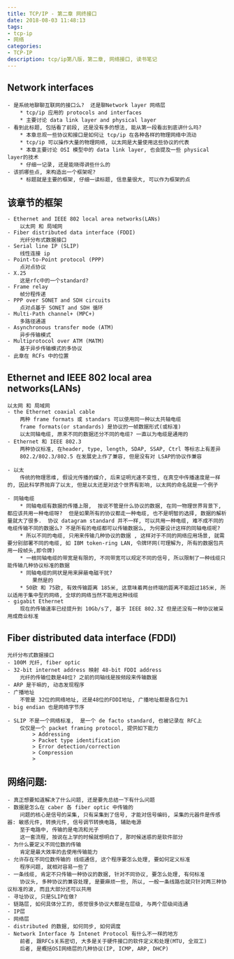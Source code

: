 ```yaml
---
title: TCP/IP - 第二章 网终接口
date: 2018-08-03 11:48:13
tags: 
- tcp-ip
- 网络
categories: 
- TCP-IP
description: tcp/ip第八版，第二章, 网络接口, 读书笔记
---
```


## Network interfaces
    - 是系统地聊聊互联网的接口么?  还是聊Network layer 网络层
        * tcp/ip 应用的 protocols and interfaces
        * 主要讨论 data link layer and physical layer
    - 看到此标题, 包括看了前段, 还是没有多的想法, 能从第一段看出到底讲什么吗?
        * 本章总观一些协议和接口是如何让 tcp/ip 在各种各样的物理网络中流动
        * tcp/ip 可以操作大量的物理网络, 以太网是大量使用这些协议的代表
        * 本章主要讨论 OSI 模型中的 data link layer, 也会提及一些 physical layer的技术
        * 仔细一记录, 还是能晓得讲些什么的
    - 该抓哪些点, 来构造出一个框架呢?
        * 标题就是主要的框架, 仔细一读标题, 信息量很大, 可以作为框架的点

## 该章节的框架
    - Ethernet and IEEE 802 local area networks(LANs)
        以太网 和 局域网
    - Fiber distributed data interface (FDDI)
        光纤分布式数据接口
    - Serial line IP (SLIP)
        线性连接 ip
    - Point-to-Point protocol (PPP)
        点对点协议
    - X.25
        这是rfc中的一个standard?
    - Frame relay
        帧分程传递
    - PPP over SONET and SDH circuits
        点对点基于 SONET and SDH 循环
    - Multi-Path channel+ (MPC+)
        多路径通道
    - Asynchronous transfer mode (ATM)
        异步传输模式
    - Multiprotocol over ATM (MATM)
        基于异步传输模式的多协议
    - 此章在 RCFs 中的位置

## Ethernet and IEEE 802 local area networks(LANs)
    以太网 和 局域网
    - the Ethernet coaxial cable
        两种 frame formats 或 standars 可以使用同一种以太共轴电缆
        frame formats(or standards) 是协议的一帧数据形式(或标准)
        以太同轴电缆, 原来不同的数据还分不同的电缆? 一直以为电缆是通用的
    - Ethernet 和 IEEE 802.3
        两种协议标准, 在header, type, length, SDAP, SSAP, Ctrl 等标志上有差异
        802.2/802.3/802.5 在发展史上作了兼容, 但是没有对 LSAP的协议作兼容

    - 以太
        传统的物理思维, 假设光传播的媒介, 后来证明光速不变性, 在真空中传播速度是一样的, 因此科学界抛弃了以太, 但是以太还是对这个世界有影响, 以太网的命名就是一个例子

    - 同轴电缆
        * 同轴电缆有数据的传播上限,  按说不管是什么协议的数据, 在同一物理世界背景下, 都应该共用一种电缆呀?  但是如果所有的协议都走一种电缆, 也不是明智的选择, 数据的解析量就大了很多.  协议 datagram standard 并不一样, 可以共用一种电缆, 难不成不同的电缆传输不同的数据么? 不是所有的电缆都可以传输数据么, 为何要设计这样的同轴电缆呢?
        * 所以不同的电缆, 只用来传输几种协议的数据 , 这样对于不同的网络应用场景, 就需要分别部署不同的电缆, 如 IBM token-ring LAN, 令牌环网(可理解为, 所有的数据包共用一段帧头,即令牌)
        * 一根同轴电缆的带宽是有限的, 不同带宽可以规定不同的信号, 所以限制了一种线缆只能传输几种协议标准的数据
        * 同轴电缆的网状是用来屏蔽电磁干扰? 
            果然是的
        * 50欧 和 75欧, 有效传输距离 185米, 这意味着两台终端的距离不能超过185米, 所以适用于集中型的网络, 全球的网络当然不能用这种线缆
    - gigabit Ethernet
        现在的传输速率已经提升到 10Gb/s了, 基于 IEEE 802.3Z 但是还没有一种协议被采用成商业标准
    
##  Fiber distributed data interface (FDDI)
    光纤分布式数据接口
    - 100M 光纤, fiber optic
    - 32-bit internet address 映射 48-bit FDDI address
        光纤的传输位数是48位? 之前的同轴线是按频段来传输数据
    - ARP 是干嘛的, 动态发现程序
    - 广播地址
        不管是 32位的网络地址, 还是48位的FDDI地址, 广播地址都是各位为1
    - big endian 也是网络字节序

    - SLIP 不是一个网络标准,  是一个 de facto standard, 也被记录在 RFC上
        仅仅是一个 packet framing protocol, 提供如下能力
            > Addressing
            > Packet type identification
            > Error detection/correction
            > Compression
            > 

## 网络问题:
    - 真正想要知道解决了什么问题, 还是要先总结一下有什么问题
    - 数据是怎么在 caber 各 fiber optic 中传输的
        问题的核心是信号的采集, 只有采集到了信号, 才能对信号编码, 采集的元器件是传感器: 敏感元件, 转换元件, 信号调节转换电路, 辅助电源
        至于电路中, 传输的是电流和光子
        这一套流程, 按说在上学的时候就想明白了, 那时候迷惑的是软件部分
    - 为什么要定义不同位数的传输
        肯定是最大效率的去使用传输能力
    - 允许存在不同位数传输的 线缆通信, 这个程序要怎么处理, 要如何定义标准
        程序问题, 就相对容易一些了
    - 一条线缆, 肯定不只传输一种协议的数据, 针对不同协议, 要怎么处理, 有何标准
        协议头, 多种协议的兼容处理, 是要麻烦一些, 所以, 一般一条线路也就只针对两三种协议标准的波, 而且大部分还可以共用
    - 寻址协议, 只是SLIP在做?
    - 链路层, 如何具体分工的, 感觉很多协议大都是在层级, 与两个层级间连通
    - IP层
    - 网络层
    - distributed 的数据, 如何同步, 如何调度
    - Network Interface 与 Intenet Protocol 有什么不一样的地方
        前者, 跟RFCs关系密切, 大多是关于硬件接口的软件定义和处理(MTU, 全双工)
        后者, 是概括OSI网络层的几种协议(IP, ICMP, ARP, DHCP)

